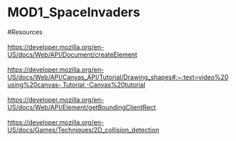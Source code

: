 # MOD1_SpaceInvaders


#Resources
<br>
<br>
https://developer.mozilla.org/en-US/docs/Web/API/Document/createElement
<br>
<br>
https://developer.mozilla.org/en-US/docs/Web/API/Canvas_API/Tutorial/Drawing_shapes#:~:text=video%20using%20canvas-,Tutorial,-Canvas%20tutorial
<br>
<br>
https://developer.mozilla.org/en-US/docs/Web/API/Element/getBoundingClientRect
<br>
<br>
https://developer.mozilla.org/en-US/docs/Games/Techniques/2D_collision_detection

